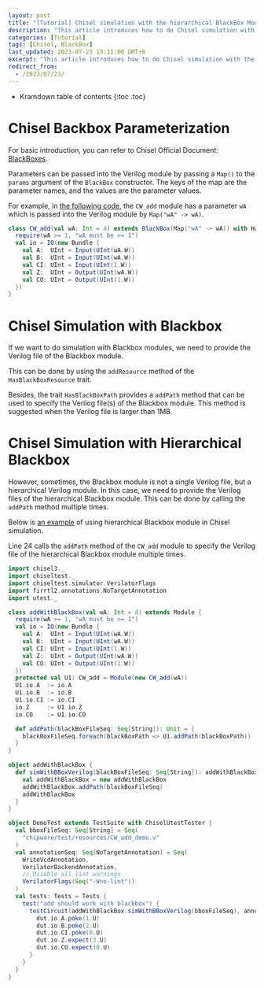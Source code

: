 ```yaml
---
layout: post
title: "[Tutorial] Chisel simulation with the hierarchical BlackBox Module"
description: "This article introduces how to do Chisel simulation with the hierarchical BlackBox Module."
categories: [Tutorial]
tags: [Chisel, BlackBox]
last_updated: 2023-07-23 19:11:00 GMT+8
excerpt: "This article introduces how to do Chisel simulation with the hierarchical BlackBox Module."
redirect_from:
  - /2023/07/23/
---
```


* Kramdown table of contents
{:toc .toc}

# Chisel Backbox Parameterization

For basic introduction, you can refer to Chisel Official Document: [BlackBoxes](https://www.chisel-lang.org/chisel3/docs/explanations/blackboxes.html#parameterization).

Parameters can be passed into the Verilog module by passing a `Map()` to the `params` argument of the `BlackBox` constructor. The keys of the map are the parameter names, and the values are the parameter values.

For example, in [the following code](https://github.com/SingularityKChen/chisel-chipware/blob/8695097f658798ac6db0f3ba3a3b879bb5648955/chipware/src/CW_add.scala#L53-L62), the `CW_add` module has a parameter `wA` which is passed into the Verilog module by `Map("wA" -> wA)`.

```scala
class CW_add(val wA: Int = 4) extends BlackBox(Map("wA" -> wA)) with HasBlackBoxPath {
  require(wA >= 1, "wA must be >= 1")
  val io = IO(new Bundle {
    val A:  UInt = Input(UInt(wA.W))
    val B:  UInt = Input(UInt(wA.W))
    val CI: UInt = Input(UInt(1.W))
    val Z:  UInt = Output(UInt(wA.W))
    val CO: UInt = Output(UInt(1.W))
  })
}
```

# Chisel Simulation with Blackbox

If we want to do simulation with Blackbox modules, we need to provide the Verilog file of the Blackbox module.

This can be done by using the `addResource` method of the `HasBlackBoxResource` trait.

Besides, the trait `HasBlackBoxPath` provides a `addPath` method that can be used to specify the Verilog file(s) of the Blackbox module.
This method is suggested when the Verilog file is larger than 1MB.

# Chisel Simulation with Hierarchical Blackbox

However, sometimes, the Blackbox module is not a single Verilog file, but a hierarchical Verilog module.
In this case, we need to provide the Verilog files of the hierarchical Blackbox module.
This can be done by calling the `addPath` method multiple times.

Below is [an example](https://github.com/SingularityKChen/chisel-chipware/blob/8695097f658798ac6db0f3ba3a3b879bb5648955/chipware/test/src/DemoTest.scala#L1-L57) of using hierarchical Blackbox module in Chisel simulation.

Line 24 calls the `addPath` method of the `CW_add` module to specify the Verilog file of the hierarchical Blackbox module multiple times.

```scala
import chisel3._
import chiseltest._
import chiseltest.simulator.VerilatorFlags
import firrtl2.annotations.NoTargetAnnotation
import utest._

class addWithBlackBox(val wA: Int = 4) extends Module {
  require(wA >= 1, "wA must be >= 1")
  val io = IO(new Bundle {
    val A:  UInt = Input(UInt(wA.W))
    val B:  UInt = Input(UInt(wA.W))
    val CI: UInt = Input(UInt(1.W))
    val Z:  UInt = Output(UInt(wA.W))
    val CO: UInt = Output(UInt(1.W))
  })
  protected val U1: CW_add = Module(new CW_add(wA))
  U1.io.A  := io.A
  U1.io.B  := io.B
  U1.io.CI := io.CI
  io.Z     := U1.io.Z
  io.CO    := U1.io.CO

  def addPath(blackBoxFileSeq: Seq[String]): Unit = {
    blackBoxFileSeq.foreach(blackBoxPath => U1.addPath(blackBoxPath))
  }
}

object addWithBlackBox {
  def simWithBBoxVerilog(blackBoxFileSeq: Seq[String]): addWithBlackBox = {
    val addWithBlackBox = new addWithBlackBox
    addWithBlackBox.addPath(blackBoxFileSeq)
    addWithBlackBox
  }
}

object DemoTest extends TestSuite with ChiselUtestTester {
  val bboxFileSeq: Seq[String] = Seq(
    "chipware/test/resources/CW_add_demo.v"
  )
  val annotationSeq: Seq[NoTargetAnnotation] = Seq(
    WriteVcdAnnotation,
    VerilatorBackendAnnotation,
    // Disable all lint warnings
    VerilatorFlags(Seq("-Wno-lint"))
  )
  val tests: Tests = Tests {
    test("add should work with blackbox") {
      testCircuit(addWithBlackBox.simWithBBoxVerilog(bboxFileSeq), annotationSeq = annotationSeq) { dut =>
        dut.io.A.poke(1.U)
        dut.io.B.poke(2.U)
        dut.io.CI.poke(0.U)
        dut.io.Z.expect(3.U)
        dut.io.CO.expect(0.U)
      }
    }
  }
}
```